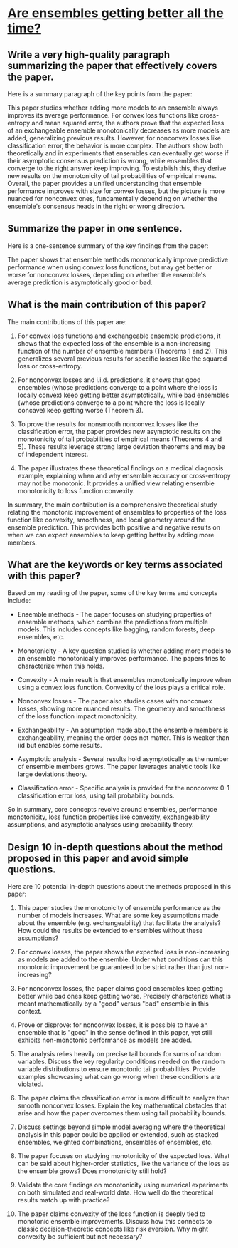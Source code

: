 # [Are ensembles getting better all the time?](https://arxiv.org/abs/2311.17885)

## Write a very high-quality paragraph summarizing the paper that effectively covers the paper.

 Here is a summary paragraph of the key points from the paper:

This paper studies whether adding more models to an ensemble always improves its average performance. For convex loss functions like cross-entropy and mean squared error, the authors prove that the expected loss of an exchangeable ensemble monotonically decreases as more models are added, generalizing previous results. However, for nonconvex losses like classification error, the behavior is more complex. The authors show both theoretically and in experiments that ensembles can eventually get worse if their asymptotic consensus prediction is wrong, while ensembles that converge to the right answer keep improving. To establish this, they derive new results on the monotonicity of tail probabilities of empirical means. Overall, the paper provides a unified understanding that ensemble performance improves with size for convex losses, but the picture is more nuanced for nonconvex ones, fundamentally depending on whether the ensemble's consensus heads in the right or wrong direction.


## Summarize the paper in one sentence.

 Here is a one-sentence summary of the key findings from the paper:

The paper shows that ensemble methods monotonically improve predictive performance when using convex loss functions, but may get better or worse for nonconvex losses, depending on whether the ensemble's average prediction is asymptotically good or bad.


## What is the main contribution of this paper?

 The main contributions of this paper are:

1. For convex loss functions and exchangeable ensemble predictions, it shows that the expected loss of the ensemble is a non-increasing function of the number of ensemble members (Theorems 1 and 2). This generalizes several previous results for specific losses like the squared loss or cross-entropy.

2. For nonconvex losses and i.i.d. predictions, it shows that good ensembles (whose predictions converge to a point where the loss is locally convex) keep getting better asymptotically, while bad ensembles (whose predictions converge to a point where the loss is locally concave) keep getting worse (Theorem 3). 

3. To prove the results for nonsmooth nonconvex losses like the classification error, the paper provides new asymptotic results on the monotonicity of tail probabilities of empirical means (Theorems 4 and 5). These results leverage strong large deviation theorems and may be of independent interest.

4. The paper illustrates these theoretical findings on a medical diagnosis example, explaining when and why ensemble accuracy or cross-entropy may not be monotonic. It provides a unified view relating ensemble monotonicity to loss function convexity.

In summary, the main contribution is a comprehensive theoretical study relating the monotonic improvement of ensembles to properties of the loss function like convexity, smoothness, and local geometry around the ensemble prediction. This provides both positive and negative results on when we can expect ensembles to keep getting better by adding more members.


## What are the keywords or key terms associated with this paper?

 Based on my reading of the paper, some of the key terms and concepts include:

- Ensemble methods - The paper focuses on studying properties of ensemble methods, which combine the predictions from multiple models. This includes concepts like bagging, random forests, deep ensembles, etc.

- Monotonicity - A key question studied is whether adding more models to an ensemble monotonically improves performance. The papers tries to characterize when this holds.

- Convexity - A main result is that ensembles monotonically improve when using a convex loss function. Convexity of the loss plays a critical role.

- Nonconvex losses - The paper also studies cases with nonconvex losses, showing more nuanced results. The geometry and smoothness of the loss function impact monotonicity. 

- Exchangeability - An assumption made about the ensemble members is exchangeability, meaning the order does not matter. This is weaker than iid but enables some results.

- Asymptotic analysis - Several results hold asymptotically as the number of ensemble members grows. The paper leverages analytic tools like large deviations theory.

- Classification error - Specific analysis is provided for the nonconvex 0-1 classification error loss, using tail probability bounds.

So in summary, core concepts revolve around ensembles, performance monotonicity, loss function properties like convexity, exchangeability assumptions, and asymptotic analyses using probability theory.


## Design 10 in-depth questions about the method proposed in this paper and avoid simple questions.

 Here are 10 potential in-depth questions about the methods proposed in this paper:

1. This paper studies the monotonicity of ensemble performance as the number of models increases. What are some key assumptions made about the ensemble (e.g. exchangeability) that facilitate the analysis? How could the results be extended to ensembles without these assumptions?

2. For convex losses, the paper shows the expected loss is non-increasing as models are added to the ensemble. Under what conditions can this monotonic improvement be guaranteed to be strict rather than just non-increasing?

3. For nonconvex losses, the paper claims good ensembles keep getting better while bad ones keep getting worse. Precisely characterize what is meant mathematically by a "good" versus "bad" ensemble in this context. 

4. Prove or disprove: for nonconvex losses, it is possible to have an ensemble that is "good" in the sense defined in this paper, yet still exhibits non-monotonic performance as models are added.

5. The analysis relies heavily on precise tail bounds for sums of random variables. Discuss the key regularity conditions needed on the random variable distributions to ensure monotonic tail probabilities. Provide examples showcasing what can go wrong when these conditions are violated.  

6. The paper claims the classification error is more difficult to analyze than smooth nonconvex losses. Explain the key mathematical obstacles that arise and how the paper overcomes them using tail probability bounds.

7. Discuss settings beyond simple model averaging where the theoretical analysis in this paper could be applied or extended, such as stacked ensembles, weighted combinations, ensembles of ensembles, etc.

8. The paper focuses on studying monotonicity of the expected loss. What can be said about higher-order statistics, like the variance of the loss as the ensemble grows? Does monotonicity still hold?

9. Validate the core findings on monotonicity using numerical experiments on both simulated and real-world data. How well do the theoretical results match up with practice?

10. The paper claims convexity of the loss function is deeply tied to monotonic ensemble improvements. Discuss how this connects to classic decision-theoretic concepts like risk aversion. Why might convexity be sufficient but not necessary?
